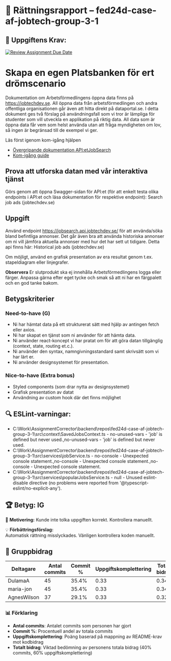 # 📌 Rättningsrapport – fed24d-case-af-jobtech-group-3-1

## 🎯 Uppgiftens Krav:
[![Review Assignment Due Date](https://classroom.github.com/assets/deadline-readme-button-22041afd0340ce965d47ae6ef1cefeee28c7c493a6346c4f15d667ab976d596c.svg)](https://classroom.github.com/a/6VsM7MHT)
# Skapa en egen Platsbanken för ert drömscenario 

Dokumentation om Arbetsförmedlingens öppna data finns på https://jobtechdev.se. All öppna data från arbetsförmedlingen och andra offentliga organisationen går även att hitta direkt på dataportal.se. 
I detta dokument ges två förslag på användningsfall som vi tror är lämpliga för studenter som vill utveckla en applikation på riktig data. All data som är öppna data får vem som helst använda utan att fråga myndigheten om lov, så ingen är begränsad till de exempel vi ger.

Läs först igenom kom-igång hjälpen 

-  [Övergripande dokumentation API:etJobSearch](https://jobtechdev.se/sv/components/jobsearch)
-  [Kom-igång guide](https://gitlab.com/arbetsformedlingen/education/education-api/-/blob/main/GETTING_STARTED.md)

## Prova att utforska datan med vår interaktiva tjänst 

Görs genom att öppna Swagger-sidan för API:et (för att enkelt testa olika endpoints i API:et och läsa dokumentation för respektive endpoint): Search job ads (jobtechdev.se) 

## Uppgift 

Använd endpoint https://jobsearch.api.jobtechdev.se/ för att använda/söka bland befintliga annonser. 
Det går även bra att använda historiska annonser om ni vill jämföra aktuella annonser med hur det har sett ut tidigare. Detta api finns här: Historical job ads (jobtechdev.se)

Om möjligt, använd en grafisk presentation av era resultat genom t.ex. stapeldiagram eller linjegrafer.

**Observera**
Er slutprodukt ska ej innehålla Arbetsförmedlingens logga eller färger. Anpassa gärna efter eget tycke och smak så att ni har en färgpalett och en god tanke bakom. 

## Betygskriterier 

### Need-to-have (G) 
- Ni har hämtat data på ett strukturerat sätt med hjälp av antingen fetch eller axios. 
- Ni har skapat en tjänst som ni använder för att hämta data. 
- Ni använder react-koncept vi har pratat om för att göra datan tillgänglig (context, state, routing et.c.). 
- Ni använder den syntax, namngivningsstandard samt skrivsätt som vi har lärt er.  
- Ni använder designsystemet för presentation. 

### Nice-to-have (Extra bonus) 
- Styled components (som drar nytta av designsystemet) 
- Grafisk presentation av datat 
- Användning av custom hook där det finns möjlighet

## 🔍 ESLint-varningar:
- C:\Work\AssignmentCorrector\backend\repos\fed24d-case-af-jobtech-group-3-1\src\context\SavedJobsContext.ts - no-unused-vars - 'job' is defined but never used.,no-unused-vars - 'job' is defined but never used.
- C:\Work\AssignmentCorrector\backend\repos\fed24d-case-af-jobtech-group-3-1\src\services\jobService.ts - no-console - Unexpected console statement.,no-console - Unexpected console statement.,no-console - Unexpected console statement.
- C:\Work\AssignmentCorrector\backend\repos\fed24d-case-af-jobtech-group-3-1\src\services\popularJobsService.ts - null - Unused eslint-disable directive (no problems were reported from '@typescript-eslint/no-explicit-any').

## 🏆 **Betyg: IG**
📌 **Motivering:** Kunde inte tolka uppgiften korrekt. Kontrollera manuellt.

💡 **Förbättringsförslag:**  
Automatisk rättning misslyckades. Vänligen kontrollera koden manuellt.

## 👥 Gruppbidrag

| Deltagare | Antal commits | Commit % | Uppgiftskomplettering | Totalt bidrag |
| --------- | -------------- | -------- | ---------------------- | ------------- |
| DulamaA | 45 | 35.4% | 0.33 | 0.34 |
| maria-jon | 45 | 35.4% | 0.33 | 0.34 |
| AgnesWilson | 37 | 29.1% | 0.33 | 0.32 |


### 📊 Förklaring
- **Antal commits**: Antalet commits som personen har gjort
- **Commit %**: Procentuell andel av totala commits
- **Uppgiftskomplettering**: Poäng baserad på mappning av README-krav mot kodbidrag 
- **Totalt bidrag**: Viktad bedömning av personens totala bidrag (40% commits, 60% uppgiftskomplettering)
